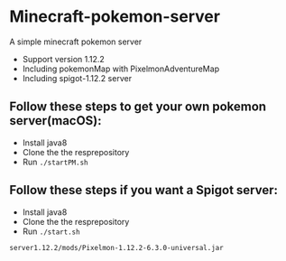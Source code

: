 # Minecraft-pokemon-server
A simple minecraft pokemon server

* Support version 1.12.2
* Including pokemonMap with PixelmonAdventureMap
* Including spigot-1.12.2 server

## Follow these steps to get your own pokemon server(macOS):
* Install java8
* Clone the the resprepository
* Run `./startPM.sh`

## Follow these steps if you want a Spigot server:
* Install java8
* Clone the the resprepository
* Run `./start.sh`


`server1.12.2/mods/Pixelmon-1.12.2-6.3.0-universal.jar`
